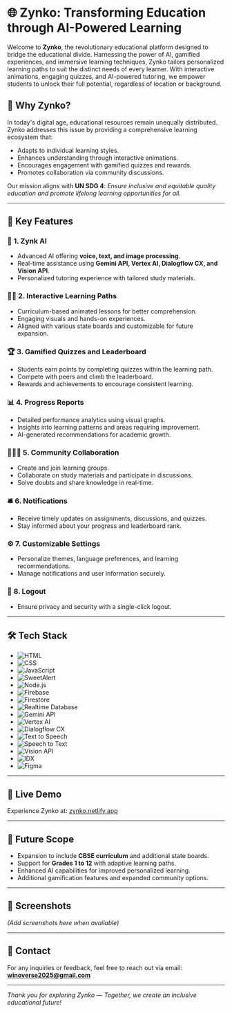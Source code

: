 # 🌐 **Zynko: Transforming Education through AI-Powered Learning**

Welcome to **Zynko**, the revolutionary educational platform designed to bridge the educational divide. Harnessing the power of AI, gamified experiences, and immersive learning techniques, Zynko tailors personalized learning paths to suit the distinct needs of every learner. With interactive animations, engaging quizzes, and AI-powered tutoring, we empower students to unlock their full potential, regardless of location or background.

## 🚀 **Why Zynko?**

In today's digital age, educational resources remain unequally distributed. Zynko addresses this issue by providing a comprehensive learning ecosystem that:
- Adapts to individual learning styles.
- Enhances understanding through interactive animations.
- Encourages engagement with gamified quizzes and rewards.
- Promotes collaboration via community discussions.

Our mission aligns with **UN SDG 4**: *Ensure inclusive and equitable quality education and promote lifelong learning opportunities for all.*

---

## 🌟 **Key Features**

### 🔎 **1. Zynk AI**
- Advanced AI offering **voice, text, and image processing**.
- Real-time assistance using **Gemini API, Vertex AI, Dialogflow CX, and Vision API**.
- Personalized tutoring experience with tailored study materials.

### 🧑‍🎓 **2. Interactive Learning Paths**
- Curriculum-based animated lessons for better comprehension.
- Engaging visuals and hands-on experiences.
- Aligned with various state boards and customizable for future expansion.

### 🏆 **3. Gamified Quizzes and Leaderboard**
- Students earn points by completing quizzes within the learning path.
- Compete with peers and climb the leaderboard.
- Rewards and achievements to encourage consistent learning.

### 📊 **4. Progress Reports**
- Detailed performance analytics using visual graphs.
- Insights into learning patterns and areas requiring improvement.
- AI-generated recommendations for academic growth.

### 🧑‍🤝‍🧑 **5. Community Collaboration**
- Create and join learning groups.
- Collaborate on study materials and participate in discussions.
- Solve doubts and share knowledge in real-time.

### 🛎️ **6. Notifications**
- Receive timely updates on assignments, discussions, and quizzes.
- Stay informed about your progress and leaderboard rank.

### ⚙️ **7. Customizable Settings**
- Personalize themes, language preferences, and learning recommendations.
- Manage notifications and user information securely.

### 🔐 **8. Logout**
- Ensure privacy and security with a single-click logout.

---

## 🛠️ **Tech Stack**

- ![HTML](https://img.shields.io/badge/HTML-239120?style=for-the-badge&logo=html5&logoColor=white)
- ![CSS](https://img.shields.io/badge/CSS-1572B6?style=for-the-badge&logo=css3&logoColor=white)
- ![JavaScript](https://img.shields.io/badge/JavaScript-F7DF1E?style=for-the-badge&logo=javascript&logoColor=black)
- ![SweetAlert](https://img.shields.io/badge/SweetAlert-FFB900?style=for-the-badge)
- ![Node.js](https://img.shields.io/badge/Node.js-339933?style=for-the-badge&logo=nodedotjs&logoColor=white)
- ![Firebase](https://img.shields.io/badge/Firebase-FFCA28?style=for-the-badge&logo=firebase&logoColor=white)
- ![Firestore](https://img.shields.io/badge/Firestore-FFCA28?style=for-the-badge&logo=firebase&logoColor=white)
- ![Realtime Database](https://img.shields.io/badge/Realtime%20Database-FFCA28?style=for-the-badge&logo=firebase&logoColor=white)
- ![Gemini API](https://img.shields.io/badge/Gemini%20API-blue?style=for-the-badge)
- ![Vertex AI](https://img.shields.io/badge/Vertex%20AI-blue?style=for-the-badge)
- ![Dialogflow CX](https://img.shields.io/badge/Dialogflow%20CX-FF9800?style=for-the-badge&logo=dialogflow&logoColor=white)
- ![Text to Speech](https://img.shields.io/badge/Text%20to%20Speech-4285F4?style=for-the-badge)
- ![Speech to Text](https://img.shields.io/badge/Speech%20to%20Text-4285F4?style=for-the-badge)
- ![Vision API](https://img.shields.io/badge/Vision%20API-34A853?style=for-the-badge)
- ![IDX](https://img.shields.io/badge/Google%20IDX-4285F4?style=for-the-badge&logo=google)
- ![Figma](https://img.shields.io/badge/Figma-F24E1E?style=for-the-badge&logo=figma&logoColor=white)

---

## 🚀 **Live Demo**

Experience Zynko at: [zynko.netlify.app](https://zynko.netlify.app)

---

## 🔎 **Future Scope**

- Expansion to include **CBSE curriculum** and additional state boards.
- Support for **Grades 1 to 12** with adaptive learning paths.
- Enhanced AI capabilities for improved personalized learning.
- Additional gamification features and expanded community options.

---



## 📸 **Screenshots**

*(Add screenshots here when available)*

---

## 📧 **Contact**

For any inquiries or feedback, feel free to reach out via email: **winoverse2025@gmail.com**

---

*Thank you for exploring Zynko — Together, we create an inclusive educational future!*

